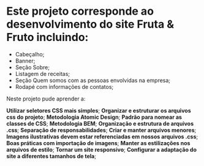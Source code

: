 # Este projeto corresponde ao desenvolvimento do site **Fruta & Fruto** incluindo:

* Cabeçalho;
* Banner;
* Seção Sobre;
* Listagem de receitas;
* Seção Quem somos com as pessoas envolvidas na empresa;
* Rodapé com informações de contatos;


Neste projeto pude aprender a: 

**Utilizar seletores CSS mais simples**;
**Organizar e estruturar os arquivos css do projeto**;
**Metodologia Atomic Design**;
**Padrão para nomear as classes de CSS**;
**Metodologia BEM**;
**Organização e estrutura de arquivos .css**;
**Separação de responsabilidades**;
**Criar e manter arquivos menores**;
**Imagens ilustrativas devem estar referenciadas em nossos arquivos .css**;
**Boas práticas com importação de imagens**;
**Manter as estilizações nos arquivos de estilo**;
**Tornar um site responsivo**;
**Configurar a adaptação do site a diferentes tamanhos de tela**;
